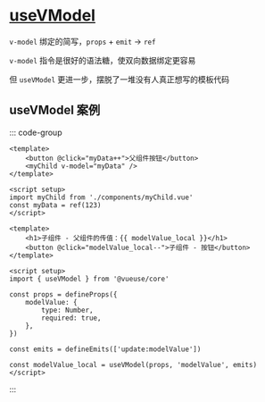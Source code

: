 # [useVModel](https://www.vueusejs.com/core/useVModel/)
`v-model` 绑定的简写，`props` + `emit` -> `ref`

`v-model` 指令是很好的语法糖，使双向数据绑定更容易

但 `useVModel` 更进一步，摆脱了一堆没有人真正想写的模板代码

## useVModel 案例
::: code-group

```vue [父组件]
<template>
	<button @click="myData++">父组件按钮</button>
	<myChild v-model="myData" />
</template>

<script setup>
import myChild from './components/myChild.vue'
const myData = ref(123)
</script>
```

```vue [子组件]
<template>
	<h1>子组件 - 父组件的传值：{{ modelValue_local }}</h1>
	<button @click="modelValue_local--">子组件 - 按钮</button>
</template>

<script setup>
import { useVModel } from '@vueuse/core'

const props = defineProps({
	modelValue: {
		type: Number,
		required: true,
	},
})

const emits = defineEmits(['update:modelValue'])

const modelValue_local = useVModel(props, 'modelValue', emits)
</script>
```

:::

